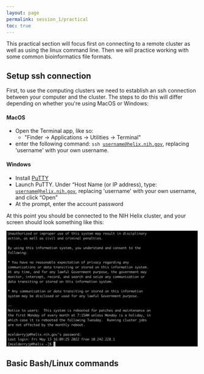 ```yaml
---
layout: page
permalink: session_1/practical
toc: true
---
```


This practical section will focus first on connecting to a remote cluster
as well as using the linux command line. Then we will practice working with
some common bioinformatics file formats.

## Setup ssh connection

First, to use the computing clusters we need to establish an ssh connection
between your computer and the cluster. The steps to do this will differ
depending on whether you're using MacOS or Windows:

#### MacOS

- Open the Terminal app, like so:
	- "Finder -> Applications -> Utilities -> Terminal"
- enter the following command: <code>ssh username@helix.nih.gov</code>,
replacing 'username' with your own username.

#### Windows

- Install [PuTTY](https://www.chiark.greenend.org.uk/~sgtatham/putty/latest.html)
- Launch PuTTY. Under “Host Name (or IP address), type:
<code>username@helix.nih.gov</code>, replacing 'username' with your own username,
and click “Open”
- At the prompt, enter the account password

At this point you should be connected to the NIH Helix cluster, and your screen
should look something like this:

<img src="sess1_assets/login_screen.png">

## Basic Bash/Linux commands
